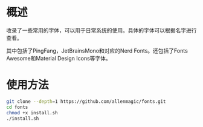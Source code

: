 # 概述

收录了一些常用的字体，可以用于日常系统的使用。具体的字体可以根据名字进行查看。

其中包括了PingFang，JetBrainsMono和对应的Nerd Fonts。还包括了Fonts Awesome和Material Design Icons等字体。

# 使用方法

```bash
git clone --depth=1 https://github.com/allenmagic/fonts.git
cd fonts
chmod +x install.sh
./install.sh


